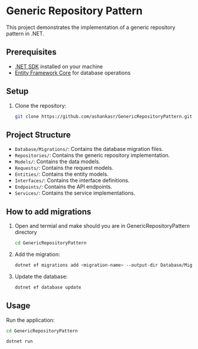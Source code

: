 # Generic Repository Pattern

This project demonstrates the implementation of a generic repository pattern in .NET.

## Prerequisites

- [.NET SDK](https://dotnet.microsoft.com/download) installed on your machine
- [Entity Framework Core](https://docs.microsoft.com/en-us/ef/core/) for database operations

## Setup

1. Clone the repository:
   ```sh
   git clone https://github.com/ashankasr/GenericRepositoryPattern.git
   ```

## Project Structure

- `Database/Migrations/`: Contains the database migration files.
- `Repositories/`: Contains the generic repository implementation.
- `Models/`: Contains the data models.
- `Requests/`: Contains the request models.
- `Entities/`: Contains the entity models.
- `Interfaces/`: Contains the interface definitions.
- `Endpoints/`: Contains the API endpoints.
- `Services/`: Contains the service implementations.

## How to add migrations

1. Open and termial and make should you are in GenericRepositoryPattern directory
   ```sh
   cd GenericRepositoryPattern
   ```

2. Add the migration:

   ```sh
   dotnet ef migrations add <migration-name> --output-dir Database/Migrations/
   ```

3. Update the database:
   ```sh
   dotnet ef database update
   ```

## Usage

Run the application:

```sh
cd GenericRepositoryPattern

dotnet run

```
